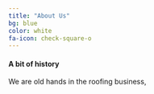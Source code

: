```yaml
---
title: "About Us"
bg: blue
color: white
fa-icon: check-square-o
---
```


#### A bit of history

We are old hands in the roofing business,
